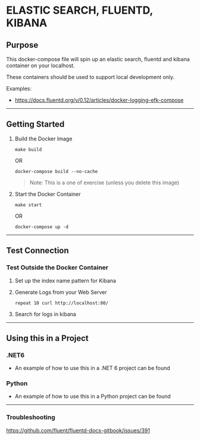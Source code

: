 # ELASTIC SEARCH, FLUENTD, KIBANA 

## Purpose 

This docker-compose file will spin up an elastic search, fluentd and kibana container on your localhost. 

These containers should be used to support local development only.

Examples:
- https://docs.fluentd.org/v/0.12/articles/docker-logging-efk-compose



---
## Getting Started



1. Build the Docker Image 
    ```
    make build 
    ```
    OR
    ```
    docker-compose build --no-cache
    ```
    > Note: This is a one of exercise (unless you delete this image)



3. Start the Docker Container 
    ```
    make start
    ```
    OR
    ```
    docker-compose up -d
    ```



---

## Test Connection


### Test Outside the Docker Container


1. Set up the index name pattern for Kibana

2. Generate Logs from your Web Server
    ```
    repeat 10 curl http://localhost:80/
    ````

3. Search for logs in kibana 




---
## Using this in a Project

### .NET6

- An example of how to use this in a .NET 6 project can be found 


### Python

- An example of how to use this in a Python project can be found 

---
### Troubleshooting

https://github.com/fluent/fluentd-docs-gitbook/issues/391